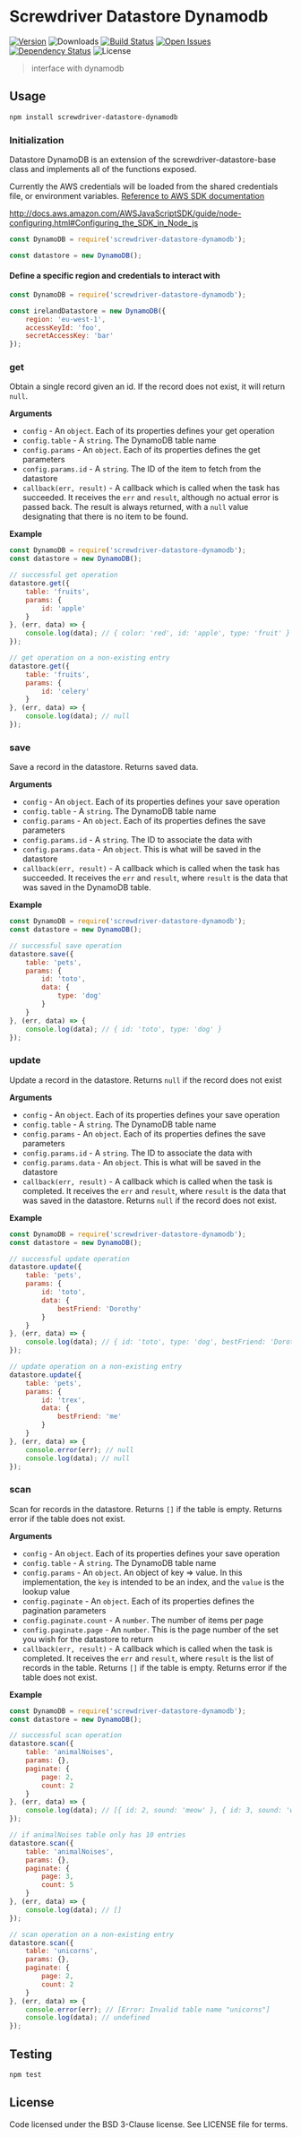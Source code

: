 # Screwdriver Datastore Dynamodb
[![Version][npm-image]][npm-url] ![Downloads][downloads-image] [![Build Status][wercker-image]][wercker-url] [![Open Issues][issues-image]][issues-url] [![Dependency Status][daviddm-image]][daviddm-url] ![License][license-image]

> interface with dynamodb

## Usage

```bash
npm install screwdriver-datastore-dynamodb
```

### Initialization

Datastore DynamoDB is an extension of the screwdriver-datastore-base class and implements all of the
functions exposed.

Currently the AWS credentials will be loaded from the shared credentials file, or environment variables. [Reference to AWS SDK documentation](http://docs.aws.amazon.com/AWSJavaScriptSDK/guide/node-configuring.html#Configuring_the_SDK_in_Node_js)

http://docs.aws.amazon.com/AWSJavaScriptSDK/guide/node-configuring.html#Configuring_the_SDK_in_Node_js

```js
const DynamoDB = require('screwdriver-datastore-dynamodb');

const datastore = new DynamoDB();
```

#### Define a specific region and credentials to interact with

```js
const DynamoDB = require('screwdriver-datastore-dynamodb');

const irelandDatastore = new DynamoDB({
    region: 'eu-west-1',
    accessKeyId: 'foo',
    secretAccessKey: 'bar'
});
```

### get

Obtain a single record given an id. If the record does not exist, it will return `null`.

**Arguments**

* `config` - An `object`. Each of its properties defines your get operation
* `config.table` - A `string`. The DynamoDB table name
* `config.params` - An `object`. Each of its properties defines the get parameters
* `config.params.id` - A `string`. The ID of the item to fetch from the datastore
* `callback(err, result)`  - A callback which is called when the task has succeeded. It receives the `err` and `result`, although no actual error is passed back. The result is always returned, with a `null` value designating that there is no item to be found.

**Example**

```js
const DynamoDB = require('screwdriver-datastore-dynamodb');
const datastore = new DynamoDB();

// successful get operation
datastore.get({
    table: 'fruits',
    params: {
        id: 'apple'
    }
}, (err, data) => {
    console.log(data); // { color: 'red', id: 'apple', type: 'fruit' }
});

// get operation on a non-existing entry
datastore.get({
    table: 'fruits',
    params: {
        id: 'celery'
    }
}, (err, data) => {
    console.log(data); // null
});
```

###  save

Save a record in the datastore. Returns saved data.

**Arguments**

* `config` - An `object`. Each of its properties defines your save operation
* `config.table` - A `string`. The DynamoDB table name
* `config.params` - An `object`. Each of its properties defines the save parameters
* `config.params.id` - A `string`. The ID to associate the data with
* `config.params.data` - An `object`. This is what will be saved in the datastore
* `callback(err, result)`  - A callback which is called when the task has succeeded. It receives the `err` and `result`, where `result`
is the data that was saved in the DynamoDB table.

**Example**

```js
const DynamoDB = require('screwdriver-datastore-dynamodb');
const datastore = new DynamoDB();

// successful save operation
datastore.save({
    table: 'pets',
    params: {
        id: 'toto',
        data: {
            type: 'dog'
        }
    }
}, (err, data) => {
    console.log(data); // { id: 'toto', type: 'dog' }
});
```

###  update

Update a record in the datastore. Returns `null` if the record does not exist

**Arguments**

* `config` - An `object`. Each of its properties defines your save operation
* `config.table` - A `string`. The DynamoDB table name
* `config.params` - An `object`. Each of its properties defines the save parameters
* `config.params.id` - A `string`. The ID to associate the data with
* `config.params.data` - An `object`. This is what will be saved in the datastore
* `callback(err, result)`  - A callback which is called when the task is completed. It receives the `err` and `result`, where `result` is the data that was saved in the datastore. Returns `null` if the record does
not exist.

**Example**

```js
const DynamoDB = require('screwdriver-datastore-dynamodb');
const datastore = new DynamoDB();

// successful update operation
datastore.update({
    table: 'pets',
    params: {
        id: 'toto',
        data: {
            bestFriend: 'Dorothy'
        }
    }
}, (err, data) => {
    console.log(data); // { id: 'toto', type: 'dog', bestFriend: 'Dorothy' }
});

// update operation on a non-existing entry
datastore.update({
    table: 'pets',
    params: {
        id: 'trex',
        data: {
            bestFriend: 'me'
        }
    }
}, (err, data) => {
    console.error(err); // null
    console.log(data); // null
});
```

###  scan

Scan for records in the datastore. Returns `[]` if the table is empty. Returns error if the table does not exist.

**Arguments**

* `config` - An `object`. Each of its properties defines your save operation
* `config.table` - A `string`. The DynamoDB table name
* `config.params` - An `object`. An object of key => value. In this implementation, the `key` is intended to be an index, and the `value` is the lookup value
* `config.paginate` - An `object`. Each of its properties defines the pagination parameters
* `config.paginate.count` - A `number`. The number of items per page
* `config.paginate.page` - An `number`. This is the page number of the set you wish for the datastore to return
* `callback(err, result)`  - A callback which is called when the task is completed. It receives the `err` and `result`, where `result` is the list of records in the table. Returns `[]` if the table is empty. Returns error if the table does not exist.

**Example**

```js
const DynamoDB = require('screwdriver-datastore-dynamodb');
const datastore = new DynamoDB();

// successful scan operation
datastore.scan({
    table: 'animalNoises',
    params: {},
    paginate: {
        page: 2,
        count: 2
    }
}, (err, data) => {
    console.log(data); // [{ id: 2, sound: 'meow' }, { id: 3, sound: 'woof' }]
});

// if animalNoises table only has 10 entries
datastore.scan({
    table: 'animalNoises',
    params: {},
    paginate: {
        page: 3,
        count: 5
    }
}, (err, data) => {
    console.log(data); // []
});

// scan operation on a non-existing entry
datastore.scan({
    table: 'unicorns',
    params: {},
    paginate: {
        page: 2,
        count: 2
    }
}, (err, data) => {
    console.error(err); // [Error: Invalid table name "unicorns"]
    console.log(data); // undefined
});
```


## Testing

```bash
npm test
```

## License

Code licensed under the BSD 3-Clause license. See LICENSE file for terms.

[npm-image]: https://img.shields.io/npm/v/screwdriver-datastore-dynamodb.svg
[npm-url]: https://npmjs.org/package/screwdriver-datastore-dynamodb
[downloads-image]: https://img.shields.io/npm/dt/screwdriver-datastore-dynamodb.svg
[license-image]: https://img.shields.io/npm/l/screwdriver-datastore-dynamodb.svg
[issues-image]: https://img.shields.io/github/issues/screwdriver-cd/datastore-dynamodb.svg
[issues-url]: https://github.com/screwdriver-cd/datastore-dynamodb/issues
[wercker-image]: https://app.wercker.com/status/bebcdc9de9d33dc7dea39e388efec0c0
[wercker-url]: https://app.wercker.com/project/bykey/bebcdc9de9d33dc7dea39e388efec0c0
[daviddm-image]: https://david-dm.org/screwdriver-cd/datastore-dynamodb.svg?theme=shields.io
[daviddm-url]: https://david-dm.org/screwdriver-cd/datastore-dynamodb

